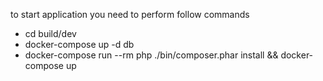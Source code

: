 
to start application you need to perform follow commands

* cd build/dev
* docker-compose up -d db
* docker-compose run --rm php ./bin/composer.phar install && docker-compose up